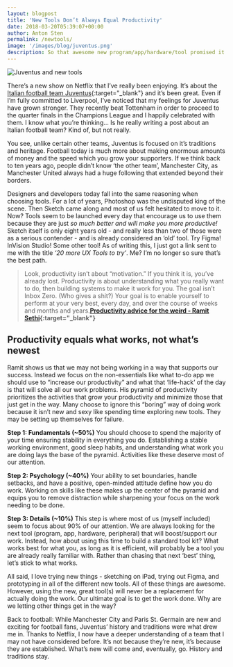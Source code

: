 ```yaml
---
layout: blogpost
title: 'New Tools Don’t Always Equal Productivity'
date: 2018-03-20T05:39:07+00:00
author: Anton Sten
permalink: /newtools/
image: '/images/blog/juventus.png'
description: So that awesome new program/app/hardware/tool promised it would make you more productive! Believe it? You might want to rethink that.
---
```


![Juventus and new tools](/images/blog/juventus.png)

There’s a new show on Netflix that I’ve really been enjoying. It’s about the [Italian football team Juventus](https://www.netflix.com/title/80211576){:target="_blank"} and it’s been great. Even if I’m fully committed to Liverpool, I’ve noticed that my feelings for Juventus have grown stronger. They recently beat Tottenham in order to proceed to the quarter finals in the Champions League and I happily celebrated with them. I know what you’re thinking… Is he really writing a post about an Italian football team? Kind of, but not really.

You see, unlike certain other teams, Juventus is focused on it’s traditions and heritage. Football today is much more about making enormous amounts of money and the speed which you grow your supporters. If we think back to ten years ago, people didn’t know ‘the other team’, Manchester City, as Manchester United always had a huge following that extended beyond their borders.

Designers and developers today fall into the same reasoning when choosing tools. For a lot of years, Photoshop was the undisputed king of the scene. Then Sketch came along and most of us felt hesitated to move to it. Now? Tools seem to be launched every day that encourage us to use them because they are just _so much better and will make you more productive!_ Sketch itself is only eight years old - and really less than two of those were as a serious contender - and is already considered an ‘old’ tool. Try Figma! InVision Studio! Some other tool! As of writing this, I just got a link sent to me with the title _‘20 more UX Tools to try’_. Me? I’m no longer so sure that’s the best path.

>Look, productivity isn’t about “motivation.” If you think it is, you’ve already lost. Productivity is about understanding what you really want to do, then building systems to make it work for you. The goal isn’t Inbox Zero. (Who gives a shit?) Your goal is to enable yourself to perform at your very best, every day, and over the course of weeks and months and years.**[Productivity advice for the weird - Ramit Sethi](https://www.iwillteachyoutoberich.com/blog/productivity-advice-for-the-weird/){:target="_blank"}**

## Productivity equals what works, not what’s newest

Ramit shows us that we may not being working in a way that supports our success. Instead we focus on the non-essentials like what to-do app we should use to “increase our productivity” and what that ‘life-hack’ of the day is that will solve all our work problems. His pyramid of productivity prioritizes the activities that grow your productivity and minimize those that just get in the way. Many choose to ignore this “boring” way of doing work because it isn’t new and sexy like spending time exploring new tools. They may be setting up themselves for failure.

**Step 1: Fundamentals (~50%)**
You should choose to spend the majority of your time ensuring stability in everything you do. Establishing a stable working environment, good sleep habits, and understanding what work you are doing lays the base of the pyramid. Activities like these deserve most of our attention.

**Step 2: Psychology (~40%)**
Your ability to set boundaries, handle setbacks, and have a positive, open-minded attitude define how you do work. Working on skills like these makes up the center of the pyramid and equips you to remove distraction while sharpening your focus on the work needing to be done.

**Step 3: Details (~10%)**
This step is where most of us (myself included) seem to focus about 90% of our attention. We are always looking for the next tool (program, app, hardware, peripheral) that will boost/support our work. Instead, how about using this time to build a standard tool kit? What works best for what you, as long as it is efficient, will probably be a tool you are already really familiar with. Rather than chasing that next ‘best’ thing, let’s stick to what works.

All said, I love trying new things - sketching on iPad, trying out Figma, and prototyping in all of the different new tools. All of these things are awesome. However, using the new, great tool(s) will never be a replacement for actually doing the work. Our ultimate goal is to get the work done. Why are we letting other things get in the way?

Back to football: While Manchester City and Paris St. Germain are new and exciting for football fans, Juventus’ history and traditions were what drew me in. Thanks to Netflix, I now have a deeper understanding of a team that I may not have considered before. It’s not because they’re new, it’s because they are established. What’s new will come and, eventually, go. History and traditions stay.
